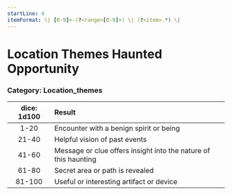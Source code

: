 ```yaml
---
startLine: 4
itemFormat: \| [0-9]+-(?<range>[0-9]+) \| (?<item>.*) \|
---
```

# Location Themes Haunted Opportunity
### Category: Location_themes

| dice: 1d100 | Result |
|:----:|:-------|
| 1-20 | Encounter with a benign spirit or being |
| 21-40 | Helpful vision of past events |
| 41-60 | Message or clue offers insight into the nature of this haunting |
| 61-80 | Secret area or path is revealed |
| 81-100 | Useful or interesting artifact or device |